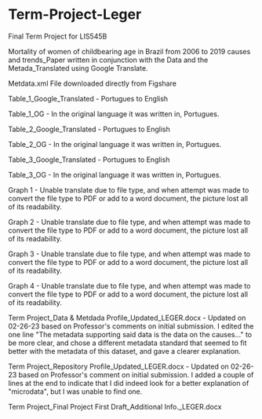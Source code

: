 # Term-Project-Leger
Final Term Project for LIS545B

Mortality of women of childbearing age in Brazil from 2006 to 2019 causes and trends_Paper written in conjunction with the Data and the Metada_Translated using Google Translate.

Metdata.xml File downloaded directly from Figshare

Table_1_Google_Translated - Portugues to English

Table_1_OG - In the original language it was written in, Portugues.

Table_2_Google_Translated - Portugues to English

Table_2_OG - In the original language it was written in, Portugues.

Table_3_Google_Translated - Portugues to English

Table_3_OG - In the original language it was written in, Portugues.

Graph 1 - Unable translate due to file type, and when attempt was made to convert the file type to PDF or add to a word document, the picture lost all of its readability.

Graph 2 - Unable translate due to file type, and when attempt was made to convert the file type to PDF or add to a word document, the picture lost all of its readability.

Graph 3 - Unable translate due to file type, and when attempt was made to convert the file type to PDF or add to a word document, the picture lost all of its readability.

Graph 4 - Unable translate due to file type, and when attempt was made to convert the file type to PDF or add to a word document, the picture lost all of its readability.

Term Project_Data & Metdada Profile_Updated_LEGER.docx - Updated on 02-26-23 based on Professor's comments on initial submission. I edited the one line "The metadata supporting said data is the data on the causes..." to be more clear, and chose a different metadata standard that seemed to fit better with the metadata of this dataset, and gave a clearer explanation.

Term Project_Repository Profile_Updated_LEGER.docx - Updated on 02-26-23 based on Professor's comment on initial submission. I added a couple of lines at the end to indicate that I did indeed look for a better explanation of "microdata", but I was unable to find one.

Term Project_Final Project First Draft_Additional Info._LEGER.docx

